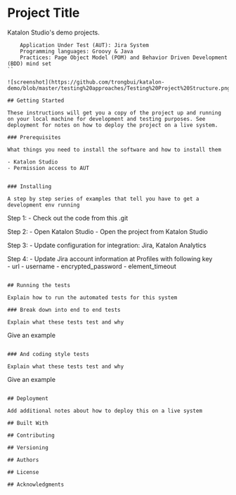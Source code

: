 # Project Title

Katalon Studio's demo projects.

```
	Application Under Test (AUT): Jira System
	Programming languages: Groovy & Java
	Practices: Page Object Model (POM) and Behavior Driven Development (BDD) mind set	
``

![screenshot](https://github.com/trongbui/katalon-demo/blob/master/testing%20approaches/Testing%20Project%20Structure.png)

## Getting Started

These instructions will get you a copy of the project up and running on your local machine for development and testing purposes. See deployment for notes on how to deploy the project on a live system.

### Prerequisites

What things you need to install the software and how to install them

```
	- Katalon Studio
 	- Permission access to AUT
```

### Installing

A step by step series of examples that tell you have to get a development env running

```
Step 1:
	- Check out the code from this .git

Step 2:
	- Open Katalon Studio
	- Open the project from Katalon Studio

Step 3:
	- Update configuration for integration: Jira, Katalon Analytics

Step 4: 
	- Update Jira account information at Profiles with following key 		
		- url
		- username
		- encrypted_password
		- element_timeout
```

## Running the tests

Explain how to run the automated tests for this system

### Break down into end to end tests

Explain what these tests test and why

```
Give an example
```

### And coding style tests

Explain what these tests test and why

```
Give an example
```

## Deployment

Add additional notes about how to deploy this on a live system

## Built With

## Contributing

## Versioning

## Authors

## License

## Acknowledgments
